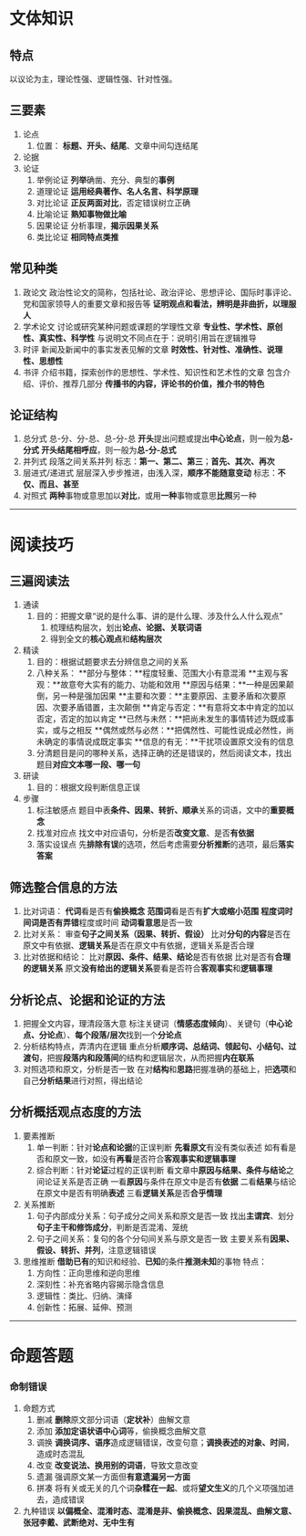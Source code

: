 # 文体知识

## 特点
以议论为主，理论性强、逻辑性强、针对性强。

## 三要素
1. 论点
	1. 位置：
		**标题、开头、结尾**、文章中间勾连结尾
2. 论据
3. 论证
   1. 举例论证
   		**列举**确凿、充分、典型的**事例**
   2. 道理论证
		**运用经典著作、名人名言、科学原理**
   3. 对比论证
		**正反两面对比**，否定错误树立正确
   4. 比喻论证
		**熟知事物做比喻**
   5. 因果论证
		分析事理，**揭示因果关系**
   6. 类比论证
		**相同特点类推**

## 常见种类
1. 政论文
	政治性论文的简称，包括社论、政治评论、思想评论、国际时事评论、党和国家领导人的重要文章和报告等
	**证明观点和看法，辨明是非曲折，以理服人**
2. 学术论文
	讨论或研究某种问题或课题的学理性文章
	**专业性、学术性、原创性、真实性、科学性**
	与说明文不同点在于：说明引用旨在逻辑推导
3. 时评
	新闻及新闻中的事实发表见解的文章
	**时效性、针对性、准确性、说理性、思想性**
4. 书评
	介绍书籍，探索创作的思想性、学术性、知识性和艺术性的文章
	包含介绍、评价、推荐几部分
	**传播书的内容，评论书的价值，推介书的特色**

## 论证结构
1. 总分式
	总-分、分-总、总-分-总
	**开头**提出问题或提出**中心论点**，则一般为**总-分式**
	**开头结尾相呼应**，则一般为**总-分-总式**
2. 并列式
	段落之间关系并列
	标志：**第一、第二、第三**；**首先、其次、再次**
3. 层进式/递进式
	层层深入步步推进，由浅入深，**顺序不能随意变动**
	标志：**不仅、而且、甚至**
4. 对照式
	**两种**事物或意思加以**对比**，或用**一种**事物或意思**比照**另一种

---

# 阅读技巧

## 三遍阅读法
1. 通读
   1. 目的：把握文章“说的是什么事、讲的是什么理、涉及什么人什么观点”
      1. 梳理结构层次，划出**论点、论据、关联词语**
      2. 得到全文的**核心观点**和**结构层次**
2. 精读
   1. 目的：根据试题要求去分辨信息之间的关系
   2. 八种关系：
		**部分与整体：**程度轻重、范围大小有意混淆
		**主观与客观：**故意夸大实有的能力、功能和效用
		**原因与结果：**一种是因果颠倒，另一种是强加因果
		**主要和次要：**主要原因、主要矛盾和次要原因、次要矛盾错置，主次颠倒
		**肯定与否定：**有意将文本中肯定的加以否定，否定的加以肯定
		**已然与未然：**把尚未发生的事情转述为既成事实，或与之相反
		**偶然或然与必然：**把偶然性、可能性说成必然性，尚未确定的事情说成既定事实
		**信息的有无：**干扰项设置原文没有的信息
   3. 分清题目是问的哪种关系，选择正确的还是错误的，然后阅读文本，找出题目**对应文本哪一段、哪一句**
3. 研读
   1. 目的：根据文段判断信息正误
4. 步骤
   1. 标注敏感点
		题目中表**条件、因果、转折、顺承**关系的词语，文中的**重要概念**
   2. 找准对应点
		找文中对应语句，分析是否**改变文意**、是否**有依据**
   3. 落实设误点
		先**排除有误**的选项，然后考虑需要**分析推断**的选项，最后**落实答案**

## 筛选整合信息的方法
1. 比对词语：
	**代词**看是否有**偷换概念**
	**范围词**看是否有**扩大或缩小范围**
	**程度词时间词是否有弄错**程度或时间
	**动词看意思**是否一致
2. 比对关系：
	审查**句子之间关系（因果、转折、假设）**
	比对**分句的内容**是否在原文中有依据、**逻辑关系**是否在原文中有依据，逻辑关系是否合理
3. 比对依据和结论：
	比对**原因、条件、结果、结论**是否有依据
	比对是否有**合理的逻辑关系**
	原文**没有给出的逻辑关系**要看是否符合**客观事实**和**逻辑事理**

## 分析论点、论据和论证的方法
1. 把握全文内容，理清段落大意
	标注关键词（**情感态度倾向**）、关键句（**中心论点、分论点**）、**每个段落/层次**找到一个**分论点**
2. 分析结构特点，弄清内在逻辑
	重点分析**顺序词、总结词、领起句、小结句、过渡句**，把握**段落内和段落间**的结构和逻辑层次，从而把握**内在联系**
3. 对照选项和原文，分析是否一致
	在对**结构**和**思路**把握准确的基础上，把**选项**和自己**分析结果**进行对照，得出结论

## 分析概括观点态度的方法
1. 要素推断
   1. 单一判断：针对**论点和论据**的正误判断
		**先看原文**有没有类似表述
		如有看是否和原文一致，如没有**再看**是否符合**客观事实和逻辑事理**
   2. 综合判断：针对**论证**过程的正误判断
		看文章中**原因与结果、条件与结论**之间论证关系是否正确
		一看**原因**与条件在原文中是否有**依据**
		二看**结果**与结论在原文中是否有明确**表述**
		三看**逻辑关系**是否**合乎情理**
2. 关系推断
   1. 句子内部成分关系：句子成分之间关系和原文是否一致
		找出**主谓宾**、划分**句子主干和修饰成分**，判断是否混淆、笼统
   2. 句子之间关系：复句的各个分句间关系与原文是否一致
		主要关系有**因果、假设、转折、并列**，注意逻辑错误
3. 思维推断
	**借助已有**的知识和经验、**已知**的条件**推测未知**的事物
	特点：
   1. 方向性：正向思维和逆向思维
   2. 深刻性：补充省略内容揭示隐含信息
   3. 逻辑性：类比、归纳、演绎
   4. 创新性：拓展、延伸、预测

---

# 命题答题

### 命制错误
1. 命题方式
   1. 删减
		**删除**原文部分词语（**定状补**）曲解文意
   2. 添加
		**添加定语状语中心词**等，偷换概念曲解文意
   3. 调换
		**调换词序、语序**造成逻辑错误，改变句意；**调换表述的对象、时间**，造成时态混乱
   4. 改变
		**改变说法、换用别的词语**，导致文意改变
   5. 遗漏
		强调原文某一方面但**有意遗漏另一方面**
   6. 拼凑
		将有关或无关的几个词**杂糅在一起**、或将**望文生义**的几个义项强加进去，造成错误
2. 九种错误
	**以偏概全、混淆时态、混淆是非、偷换概念、因果混乱、曲解文意、张冠李戴、武断绝对、无中生有**